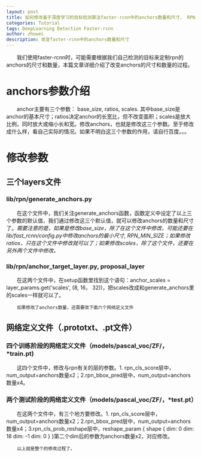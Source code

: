 ```yaml
---
layout: post
title: 如何修改基于深度学习的目标检测算法faster-rcnn中的anchors数量和尺寸， RPN
categories: Tutorial
tags: DeepLearning Detection Faster-rcnn
author: zhuwei
description: 改变faster-rcnn中的anchors数量和尺寸
---
```

&emsp;&emsp;我们使用faster-rcnn时，可能需要根据我们自己检测的目标来定制rpn的anchors的尺寸和数量，本篇文章详细介绍了改变anchors的尺寸和数量的过程。     
# anchors参数介绍     
&emsp;&emsp;anchor主要有三个参数： base_size, ratios, scales. 其中base_size是anchor的基本尺寸；ratios决定anchor的长宽比，但不改变面积；scales是放大比例，同时放大或缩小长和宽。修改anchors，也就是修改这三个参数。至于修改成什么样，看自己实际的情况。如果不明白这三个参数的作用，请自行百度。。。    
# 修改参数    
## 三个layers文件    
### lib/rpn/generate_anchors.py    
&emsp;&emsp;在这个文件中，我们关注generate_anchors函数，函数定义中设定了以上三个参数的默认值，我们通过修改这三个默认值，就可以修改anchors的数量和尺寸了。*需要注意的是，如果是修改base_size，除了在这个文件中修改，可能还要在lib/fast_rcnn/config.py中修改anchors的最小尺寸, RPN_MIN_SIZE；如果修改ratios，只在这个文件中修改就可以了；如果修改scales，除了这个文件，还要在另外两个文件中修改。*     
### lib/rpn/anchor_target_layer.py, proposal_layer     
&emsp;&emsp;在这两个文件中，在setup函数里找到这个语句：anchor_scales = layer_params.get('scales', (8, 16， 32))，把scales改成和generate_anchors里的scales一样就可以了。    
		
        如果修改了anchors数量，还需要改下面六个网络定义文件      
        
## 网络定义文件（.prototxt、.pt文件）    
### 四个训练阶段的网络定义文件（models/pascal_voc/ZF/，*train.pt)      
&emsp;&emsp;这四个文件中，修改与rpn有关的层的参数。1. rpn_cls_score层中，num_output=anchors数量x2；2.rpn_bbox_pred层中，num_output=anchors数量x4。     
### 两个测试阶段的网络定义文件（models/pascal_voc/ZF/，*test.pt）     
&emsp;&emsp;在这两个文件中，有三个地方要修改。1. rpn_cls_score层中，num_output=anchors数量x2；2.rpn_bbox_pred层中，num_output=anchors数量x4；3.rpn_cls_prob_reshape层中，reshape_param { shape { dim: 0 dim: 18 dim: -1 dim: 0 } }第二个dim后的参数为anchors数量x2，对应修改。    

		以上就是整个的修改过程了。
